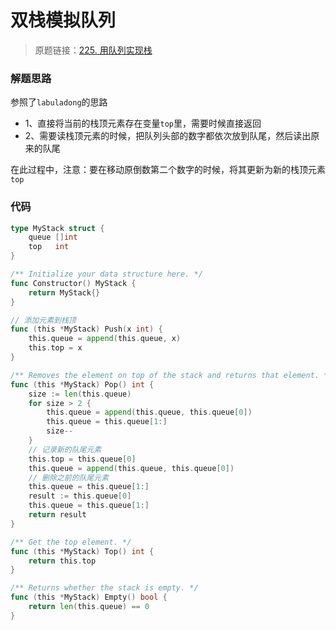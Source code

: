 # 双栈模拟队列
> 原题链接：[225. 用队列实现栈](https://leetcode-cn.com/problems/implement-stack-using-queues/)

### 解题思路
参照了``labuladong``的思路

* 1、直接将当前的栈顶元素存在变量``top``里，需要时候直接返回
* 2、需要读栈顶元素的时候，把队列头部的数字都依次放到队尾，然后读出原来的队尾

在此过程中，注意：要在移动原倒数第二个数字的时候，将其更新为新的栈顶元素``top``

### 代码

```go
type MyStack struct {
	queue []int
	top   int
}

/** Initialize your data structure here. */
func Constructor() MyStack {
	return MyStack{}
}

// 添加元素到栈顶
func (this *MyStack) Push(x int) {
	this.queue = append(this.queue, x)
	this.top = x
}

/** Removes the element on top of the stack and returns that element. */
func (this *MyStack) Pop() int {
	size := len(this.queue)
	for size > 2 {
		this.queue = append(this.queue, this.queue[0])
		this.queue = this.queue[1:]
		size--
	}
	// 记录新的队尾元素
	this.top = this.queue[0]
	this.queue = append(this.queue, this.queue[0])
	// 删除之前的队尾元素
	this.queue = this.queue[1:]
	result := this.queue[0]
	this.queue = this.queue[1:]
	return result
}

/** Get the top element. */
func (this *MyStack) Top() int {
	return this.top
}

/** Returns whether the stack is empty. */
func (this *MyStack) Empty() bool {
	return len(this.queue) == 0
}
```
